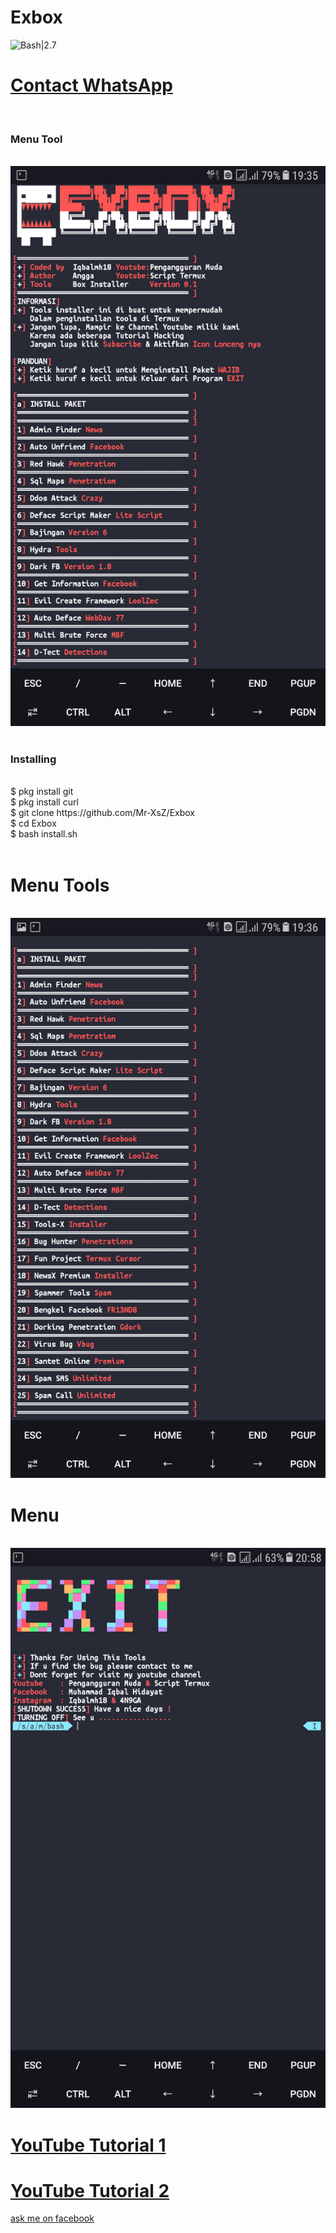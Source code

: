 # Exbox
![Bash|2.7](https://img.shields.io/badge/Bash-2.7-green)
<br><h1><a href="https://wa.me/6282211661007?text=Saya%20Mao%20Beli%20Linse%20Dark%20Fb%20Harga%2010k">Contact WhatsApp </a></h1><br><h3> Menu Tool</h3><br>
<img src="https://github.com/wareares/Ice/blob/master/Screenshot_201908picsay.png"/>
<br><br>
<h3>Installing</h3><br>
$ pkg install git<br>
$ pkg install curl<br>
$ git clone https://github.com/Mr-XsZ/Exbox<br>
$ cd Exbox<br>
$ bash install.sh<br><br>
<h1>Menu Tools</h1><br>
<img src="https://github.com/wareares/Ice/blob/master/menu1.png"/>
<br><h1>Menu</h1><br>
<img src="https://github.com/wareares/Ice/blob/master/Screenshot_20190831-205838.png"/>
<h1><a href ="https://www.youtube.com/channel/UCLU9H65QrIC6u2UetU6476w">YouTube Tutorial 1 </a></h1>
<h1><a href ="https://www.youtube.com/channel/UChK50TRKT2Y7_oHFDCvEqEg">YouTube Tutorial 2 </a></h1>
<a href ="https://mbasic.facebook.com/2angga315">ask me on facebook</a>
 
